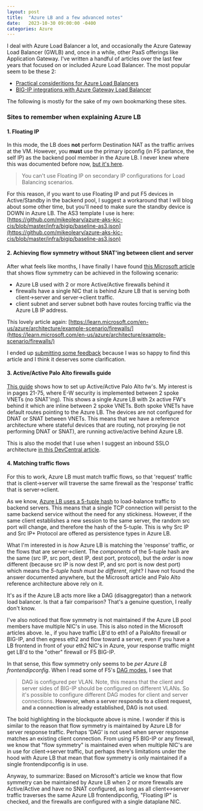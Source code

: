 ```yaml
---
layout: post
title:  "Azure LB and a few advanced notes"
date:   2023-10-30 09:00:00 -0400
categories: Azure
---
```


I deal with Azure Load Balancer a lot, and occasionally the Azure Gateway Load Balancer (GWLB) and, once in a while, other PaaS offerings like Application Gateway. I've written a handful of articles over the last few years that focused on or included Azure Load Balancer. The most popular seem to be these 2:

- [Practical consideritions for Azure Load Balancers](https://community.f5.com/t5/technical-articles/practical-considerations-for-using-azure-internal-load-balancer/ta-p/291195)
- [BIG-IP integrations with Azure Gateway Load Balancer](https://community.f5.com/t5/technical-articles/big-ip-integration-with-azure-gateway-load-balancer/ta-p/291102)

The following is mostly for the sake of my own bookmarking these sites. 

### Sites to remember when explaining Azure LB

#### 1. Floating IP #### 
In this mode, the LB does **not** perform Destination NAT as the traffic arrives at the VM. However, you **must** use the primary ipconfig (in F5 parlance, the self IP) as the backend pool member in the Azure LB. I never knew where this was documented before now, [but it's here](https://learn.microsoft.com/en-us/azure/load-balancer/load-balancer-floating-ip#limitations).

> You can't use Floating IP on secondary IP configurations for Load Balancing scenarios. 

For this reason, if you want to use Floating IP and put F5 devices in Active/Standby in the backend pool, I suggest a workaround that I will blog about some other time, but you'll need to make sure the standby device is DOWN in Azure LB. The AS3 template I use is here: [https://github.com/mikeoleary/azure-aks-kic-cis/blob/master/infra/bigip/baseline-as3.json](https://github.com/mikeoleary/azure-aks-kic-cis/blob/master/infra/bigip/baseline-as3.json)

#### 2. Achieving flow symmetry without SNAT'ing between client and server
After what feels like months, I have finally I have found [this Microsoft article](https://learn.microsoft.com/en-us/azure/architecture/example-scenario/firewalls/) that shows flow symmetry can be achieved in the following scenario:
- Azure LB used with 2 or more Active/Active firewalls behind it
- firewalls have a single NIC that is behind Azure LB that is serving both client->server and server->client traffic.
- client subnet and server subnet both have routes forcing traffic via the Azure LB IP address.

This lovely article again: [https://learn.microsoft.com/en-us/azure/architecture/example-scenario/firewalls/](https://learn.microsoft.com/en-us/azure/architecture/example-scenario/firewalls/)

I ended up [submitting some feedback](https://github.com/MicrosoftDocs/architecture-center/issues/4281) because I was so happy to find this article and I think it deserves some clarification.

#### 3. Active/Active Palo Alto firewalls guide

[This guide](https://www.paloaltonetworks.com/apps/pan/public/downloadResource?pagePath=/content/pan/en_US/resources/guides/azure-transit-vnet-deployment-guide) shows how to set up Active/Active Palo Alto fw's. My interest is in pages 21-75, where E-W security is implemented between 2 spoke VNETs (no SNAT'ing). This shows a single Azure LB with 2x active FW's behind it which are inline between 2 spoke VNETs. Both spoke VNETs have default routes pointing to the Azure LB. The devices are not configured for DNAT or SNAT between VNETs. This means that we have a reference architecture where stateful devices that are routing, not proxying (ie not performing DNAT or SNAT), are running active/active behind Azure LB. 

This is also the model that I use when I suggest an inbound SSLO architecture [in this DevCentral article](https://community.f5.com/t5/technical-articles/sslo-in-public-cloud-azure-inbound-l3-use-case/ta-p/318351).

#### 4. Matching traffic flows

For this to work, Azure LB must match traffic flows, so that 'request' traffic that is client->server will traverse the same firewall as the 'response' traffic that is server->client. 

As we know, [Azure LB uses a 5-tuple hash](https://learn.microsoft.com/en-us/azure/load-balancer/concepts) to load-balance traffic to backend servers. This means that a single TCP connection will persist to the same backend service without the need for any stickiness. However, if the same client establishes a new session to the same server, the random src port will change, and therefore the hash of the 5-tuple. This is why Src IP and Src IP+ Protocol are offered as persistence types in Azure LB. 

What I'm interested in is *how* Azure LB is matching the 'response' traffic, or the flows that are server->client. The *components* of the 5-tuple hash are the same (src IP, src port, dest IP, dest port, protocol), but the *order* is now different (because src IP is now dest IP, and src port is now dest port) which means the *5-tuple hash must be different*, right? I have not found the answer documented anywhere, but the Microsoft article and Palo Alto reference architecture above rely on it. 

It's as if the Azure LB acts more like a DAG (disaggregator) than a network load balancer. Is that a fair comparison? That's a genuine question, I really don't know.

I've also noticed that flow symmetry is not maintained if the Azure LB pool members have multiple NIC's in use. This is also noted in the Microsoft articles above. Ie., if you have traffic LB'd to eth1 of a PaloAlto firewall or BIG-IP, and then egress eth2 and flow toward a server, even if you have a LB frontend in front of your eth2 NIC's in Azure, your response traffic might get LB'd to the "other" firewall or F5 BIG-IP.

In that sense, this flow symmetry only seems to be _per Azure LB frontendipconfig_. When I read some of F5's [DAG modes](https://techdocs.f5.com/kb/en-us/products/big-ip_ltm/manuals/product/bigip-service-provider-generic-message-administration-13-0-0/5.html), I see that 
> DAG is configured per VLAN. Note, this means that the client and server sides of BIG-IP should be configured on different VLANs. So it's possible to configure different DAG modes for client and server connections. **However, when a server responds to a client request, and a connection is already established, DAG is not used**.

The bold highlighting in the blockquote above is mine. I wonder if this is similar to the reason that flow symmetry is maintained by Azure LB for server response traffic. Perhaps 'DAG' is not used when server response matches an existing client connection. From using F5 BIG-IP or any firewall, we know that "flow symmetry" is maintained even when multiple NIC's are in use for client->server traffic, but perhaps there's limitations under the hood with Azure LB that mean that flow symmetry is only maintained if a single frontendipconfig is in use. 

Anyway, to summarize: Based on Microsoft's article we know that flow symmetry can be maintained by Azure LB when 2 or more firewalls are Active/Active and have no SNAT configured, as long as all client<->server traffic traverses the same Azure LB frontendipconfig, "Floating IP" is checked, and the firewalls are configured with a single dataplane NIC.







